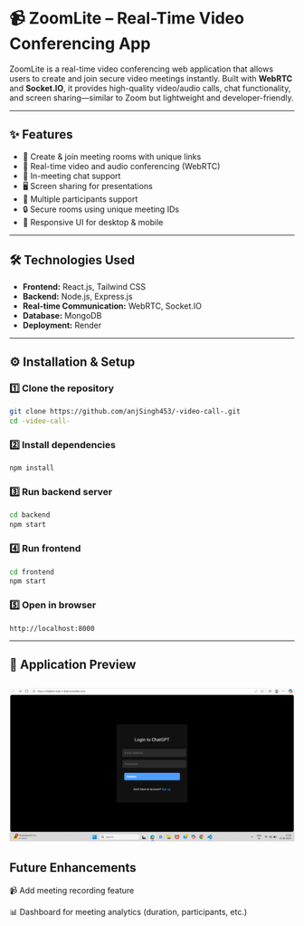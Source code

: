 # 📹 ZoomLite – Real-Time Video Conferencing App

ZoomLite is a real-time video conferencing web application that allows users to create and join secure video meetings instantly.
Built with **WebRTC** and **Socket.IO**, it provides high-quality video/audio calls, chat functionality, and screen sharing—similar to Zoom but lightweight and developer-friendly.

---

## ✨ Features

* 🔗 Create & join meeting rooms with unique links
* 🎥 Real-time video and audio conferencing (WebRTC)
* 💬 In-meeting chat support
* 🖥️ Screen sharing for presentations
* 👥 Multiple participants support
* 🔒 Secure rooms using unique meeting IDs
* 📱 Responsive UI for desktop & mobile

---

## 🛠️ Technologies Used

* **Frontend:** React.js, Tailwind CSS
* **Backend:** Node.js, Express.js
* **Real-time Communication:** WebRTC, Socket.IO
* **Database:** MongoDB
* **Deployment:** Render

---

## ⚙️ Installation & Setup

### 1️⃣ Clone the repository

```bash
git clone https://github.com/anjSingh453/-video-call-.git
cd -video-call-
```

### 2️⃣ Install dependencies

```bash
npm install
```

### 3️⃣ Run backend server

```bash
cd backend
npm start
```

### 4️⃣ Run frontend

```bash
cd frontend
npm start
```

### 5️⃣ Open in browser

```text
http://localhost:8000
```

---

## 📸 Application Preview
 
![image alt](https://github.com/anjSingh453/chatbot-web/blob/main/Samples/login.png?raw=true)
---

##  Future Enhancements

📹 Add meeting recording feature

📊 Dashboard for meeting analytics (duration, participants, etc.)
 
